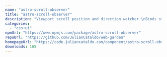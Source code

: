 ```yaml
---
name: "astro-scroll-observer"
title: "astro-scroll-observer"
description: "Viewport scroll position and direction watcher.\nBinds states data attributes to HTML for further JS/CSS usage.\nScroll event is throttled for performance economy."
categories:
  - "css+ui"
npmUrl: "https://www.npmjs.com/package/astro-scroll-observer"
repoUrl: "https://github.com/JulianCataldo/web-garden"
homepageUrl: "https://code.juliancataldo.com/component/astro-scroll-observer"
downloads: 165
---
```

